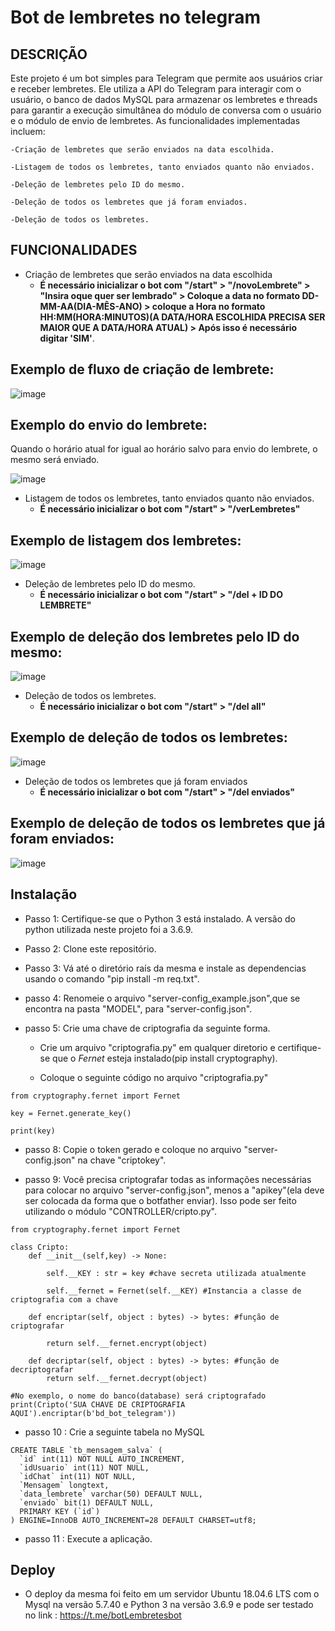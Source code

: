 # Bot de lembretes no telegram


## DESCRIÇÃO

Este projeto é um bot simples para Telegram que permite aos usuários criar e receber lembretes. Ele utiliza a API do Telegram para interagir com o usuário, o banco de dados MySQL para armazenar os lembretes e threads para garantir a execução simultânea do módulo de conversa com o usuário e o módulo de envio de lembretes. As funcionalidades implementadas incluem:
  
    -Criação de lembretes que serão enviados na data escolhida.
  
    -Listagem de todos os lembretes, tanto enviados quanto não enviados.
  
    -Deleção de lembretes pelo ID do mesmo.
    
    -Deleção de todos os lembretes que já foram enviados.
    
    -Deleção de todos os lembretes.

## FUNCIONALIDADES

- Criação de lembretes que serão enviados na data escolhida
  - **É necessário inicializar o bot com "/start" > "/novoLembrete" > "Insira oque quer ser lembrado" > Coloque a data no formato DD-MM-AA(DIA-MÊS-ANO) > coloque a Hora no formato HH:MM(HORA:MINUTOS)(A DATA/HORA ESCOLHIDA PRECISA SER MAIOR QUE A DATA/HORA ATUAL) > Após isso é necessário digitar 'SIM'**.
 
 ## Exemplo de fluxo de criação de lembrete:
 
 ![image](https://user-images.githubusercontent.com/61162949/212970080-8a8e80ce-4dbd-4c9e-80a7-5ba4427bffeb.png)

 ## Exemplo do envio do lembrete:
 
 Quando o horário atual for igual ao horário salvo para envio do lembrete, o mesmo será enviado.
 
![image](https://user-images.githubusercontent.com/61162949/212970733-0fedd7a7-48c6-469f-9d8e-f40297fd33f4.png)

- Listagem de todos os lembretes, tanto enviados quanto não enviados.
  - **É necessário inicializar o bot com "/start" > "/verLembretes"**

 ## Exemplo de listagem dos lembretes:
 
![image](https://user-images.githubusercontent.com/61162949/212972242-46fdbdb4-66a7-424a-b3f9-21fb2fb043d9.png)

- Deleção de lembretes pelo ID do mesmo.
  - **É necessário inicializar o bot com "/start" > "/del + ID DO LEMBRETE"**

 ## Exemplo de deleção dos lembretes pelo ID do mesmo:
 
![image](https://user-images.githubusercontent.com/61162949/212973227-2e8742ec-aa31-4a1a-9fff-4321465a3f53.png)


- Deleção de todos os lembretes.
  - **É necessário inicializar o bot com "/start" > "/del all"**

## Exemplo de deleção de todos os lembretes:
![image](https://user-images.githubusercontent.com/61162949/212975404-a59a21ba-1364-44b4-b686-506f4aa5f603.png)

- Deleção de todos os lembretes que já foram enviados
  - **É necessário inicializar o bot com "/start" > "/del enviados"**


## Exemplo de deleção de todos os lembretes que já foram enviados:
![image](https://user-images.githubusercontent.com/61162949/212976128-73569f5e-6447-41e9-9d32-d1471c6b007c.png)


## Instalação

- Passo 1: Certifique-se que o Python 3 está instalado. A versão do python utilizada neste projeto foi a 3.6.9.

- Passo 2: Clone este repositório.

- Passo 3: Vá até o diretório raís da mesma e instale as dependencias usando o comando "pip install -m req.txt".

- passo 4: Renomeie o arquivo "server-config_example.json",que se encontra na pasta "MODEL", para "server-config.json".

- passo 5: Crie uma chave de criptografia da seguinte forma.

    - Crie um arquivo "criptografia.py" em qualquer diretorio e certifique-se que o *Fernet* esteja instalado(pip install cryptography). 

    - Coloque o seguinte código no arquivo "criptografia.py"

```  
from cryptography.fernet import Fernet 

key = Fernet.generate_key() 

print(key)  

```  
- passo 8: Copie o token gerado e coloque no arquivo "server-config.json" na chave "criptokey".

- passo 9: Você precisa criptografar todas as informações necessárias para colocar no arquivo "server-config.json", menos a "apikey"(ela deve ser colocada da forma que o botfather enviar). Isso pode ser feito utilizando o módulo "CONTROLLER/cripto.py".

```  
from cryptography.fernet import Fernet

class Cripto:
    def __init__(self,key) -> None:
        
        self.__KEY : str = key #chave secreta utilizada atualmente

        self.__fernet = Fernet(self.__KEY) #Instancia a classe de criptografia com a chave

    def encriptar(self, object : bytes) -> bytes: #função de criptografar 
        
        return self.__fernet.encrypt(object)

    def decriptar(self, object : bytes) -> bytes: #função de decriptografar
        return self.__fernet.decrypt(object)

#No exemplo, o nome do banco(database) será criptografado
print(Cripto('SUA CHAVE DE CRIPTOGRAFIA AQUI').encriptar(b'bd_bot_telegram'))

```  
- passo 10 : Crie a seguinte tabela no MySQL

```  
CREATE TABLE `tb_mensagem_salva` (
  `id` int(11) NOT NULL AUTO_INCREMENT,
  `idUsuario` int(11) NOT NULL,
  `idChat` int(11) NOT NULL,
  `Mensagem` longtext,
  `data_lembrete` varchar(50) DEFAULT NULL,
  `enviado` bit(1) DEFAULT NULL,
  PRIMARY KEY (`id`)
) ENGINE=InnoDB AUTO_INCREMENT=28 DEFAULT CHARSET=utf8;

```  
- passo 11 : Execute a aplicação.

## Deploy

- O deploy da mesma foi feito em um servidor Ubuntu 18.04.6 LTS com o Mysql na versão 5.7.40 e Python 3 na versão 3.6.9 e pode ser testado no link : https://t.me/botLembretesbot
